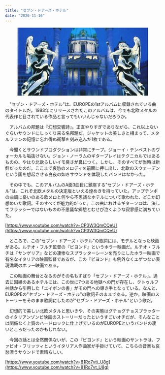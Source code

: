 ```yaml
---
title: "セブン・ドアーズ・ホテル"
date: "2020-11-16"
---
```


<figure>

![](assets/n08eb48d3832b_efb9213ca9986299642c5228b9d6bf2b.jpg)

</figure>

　"セブン・ドアーズ・ホテル"は、EUROPEの1stアルバムに収録されている曲のタイトルだ。1983年にリリースされたこのアルバムは、今でも北欧メタルの代表作と目されている作品と言ってもいいんじゃないだろうか。

　アルバムの邦題は『幻想交響詩』。正直やりすぎでありながら、これ以上ないぐらいサウンドにしっくり来る名邦題だ。ジャケットの美しさと相まって、メタルファンの記憶に忘れ得ぬ衝撃を刻み込んだ1枚である。

　今聞くとサウンドプロダクションは非常にチープ。ジョーイ・テンペストのヴォーカルも垢抜けない。ジョン・ノーラムのギタープレイはテクニカルではあるものの、やはり北欧らしいイモ臭さが鼻につく。しかし、そのすべてが当時は新鮮だったのだ。ここまで哀愁のメロディを前面に押し出し、北欧のスウェーデンという国を想起させる白夜の如きサウンドを体現したバンドはなかった。

　その中でも、このアルバムのA面3曲目に鎮座する"セブン・ドアーズ・ホテル"は、これぞ北欧メタルの決定版といえる煌めきを持っていた。アップテンポの曲調に憂いのある歌メロと何やら不思議なホテルについて歌われた、どこか幻想めいた歌詞。そのすべてが魅力的だった。この曲におけるギターソロは、決してフラッシーではないものの不思議な郷愁とむせび泣くような寂寥感に満ちていた。

[https://www.youtube.com/watch?v=CP3W3QmCQeU](https://www.youtube.com/watch?v=CP3W3QmCQeU)

　ところで、この"セブン・ドアーズ・ホテル"の歌詞には、モデルとなった映画がある。ルチオ・フルチ監督の『ビヨンド』というホラー映画だ。ルチオ・フルチは『サンゲリア』などの凄惨なスプラッターシーンを売りにしたホラー映画で有名なイタリアの映画監督であるが、この『ビヨンド』も例外なくエゲつない表現満載のホラー映画である。

　この映画の舞台となるのがその名もずばり「セブン・ドアーズ・ホテル」。過去に因縁のあるホテルには、この世に7つある地獄への門が存在し、クトゥルフ神話から引用した「エイボンの書」がその門への導き手となっている。なんと、EUROPEの"セブン・ドアーズ・ホテル"の歌詞そのままである。逆か。映画のストーリーをそのまま歌詞にしたのが"セブン・ドアーズ・ホテル"という歌だ。

　幻想的で美しい北欧メタルと思いきや、その実態はグチョグチョスプラッターのイタリアンゾンビ映画のストーリーだったというすごいオチだが、そんなことは関係なく上質のハードロックに仕上げているのがEUROPEというバンドの凄いところだったのかもしれない。

　今回の話とは全然関係ないが、この『ビヨンド』という映画のサントラは、ファビオ・フリッツィというイタリア人作曲家が手掛けていて、こちらの音楽も哀愁漂うサウンドで素晴らしい。

[https://www.youtube.com/watch?v=81Ro7vt\_U8g](https://www.youtube.com/watch?v=81Ro7vt_U8g)
